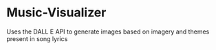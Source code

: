 # Music-Visualizer
Uses the DALL E API to generate images based on imagery and themes present in song lyrics
